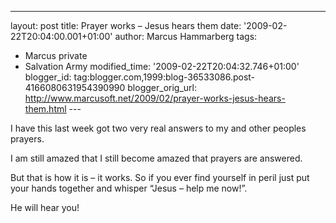 ---
layout: post
title: Prayer works – Jesus hears them
date: '2009-02-22T20:04:00.001+01:00'
author: Marcus Hammarberg
tags:
  - Marcus private
  - Salvation Army
modified_time: '2009-02-22T20:04:32.746+01:00'
blogger_id: tag:blogger.com,1999:blog-36533086.post-4166080631954390990
blogger_orig_url: http://www.marcusoft.net/2009/02/prayer-works-jesus-hears-them.html ---

I have this last week got two very real answers to my and other peoples
prayers.

I am still amazed that I still become amazed that prayers are answered.

But that is how it is – it works. So if you ever find yourself in peril
just put your hands together and whisper “Jesus – help me now!”.

He will hear you!
